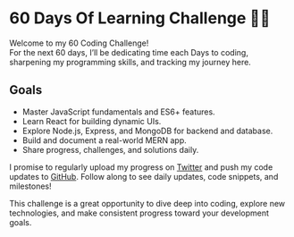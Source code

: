 # 60 Days Of Learning Challenge 🚀👊

Welcome to my 60 Coding Challenge!  
For the next 60 days, I’ll be dedicating time each Days to coding, sharpening my programming skills, and tracking my journey here.

## Goals
- Master JavaScript fundamentals and ES6+ features.
- Learn React for building dynamic UIs.
- Explore Node.js, Express, and MongoDB for backend and database.
- Build and document a real-world MERN app.
- Share progress, challenges, and solutions daily.

I promise to regularly upload my progress on [Twitter](https://x.com/hrkshnagtm) and push my code updates to [GitHub](https://github.com/Harikrishna-HG). Follow along to see daily updates, code snippets, and milestones!

This challenge is a great opportunity to dive deep into coding, explore new technologies, and make consistent progress toward your development goals.

